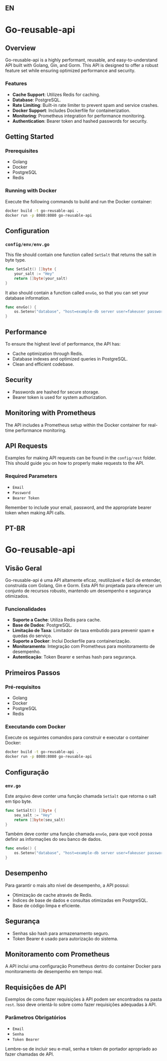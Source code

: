 ## EN
# Go-reusable-api

## Overview
Go-reusable-api is a highly performant, reusable, and easy-to-understand API built with Golang, Gin, and Gorm. This API is designed to offer a robust feature set while ensuring optimized performance and security.

### Features
- **Cache Support**: Utilizes Redis for caching.
- **Database**: PostgreSQL.
- **Rate Limiting**: Built-in rate limiter to prevent spam and service crashes.
- **Docker Support**: Includes Dockerfile for containerization.
- **Monitoring**: Prometheus integration for performance monitoring.
- **Authentication**: Bearer token and hashed passwords for security.

## Getting Started

### Prerequisites
- Golang
- Docker
- PostgreSQL
- Redis

### Running with Docker
Execute the following commands to build and run the Docker container:

```bash
docker build -t go-reusable-api .
docker run -p 8080:8080 go-reusable-api
```

## Configuration

### `config/env/env.go`
This file should contain one function called `SetSalt` that returns the salt in byte type.

```go
func SetSalt() []byte {
	your_salt := "Hey"
	return []byte(your_salt)
}
```

It also should contain a function called  `envGo`, so that you can set your database information.

```go 
func envGo() {
    os.Setenv("database", "host=example-db server user=fakeuser password=fakepassword dbname=fakedb port=1234 sslmode=require")
}

```

## Performance
To ensure the highest level of performance, the API has:
- Cache optimization through Redis.
- Database indexes and optimized queries in PostgreSQL.
- Clean and efficient codebase.

## Security
- Passwords are hashed for secure storage.
- Bearer token is used for system authorization.

## Monitoring with Prometheus
The API includes a Prometheus setup within the Docker container for real-time performance monitoring.

## API Requests

Examples for making API requests can be found in the `config/rest` folder. This should guide you on how to properly make requests to the API.

### Required Parameters
- `Email`
- `Password`
- `Bearer Token`

Remember to include your email, password, and the appropriate bearer token when making API calls.


## PT-BR

# Go-reusable-api

## Visão Geral
Go-reusable-api é uma API altamente eficaz, reutilizável e fácil de entender, construída com Golang, Gin e Gorm. Esta API foi projetada para oferecer um conjunto de recursos robusto, mantendo um desempenho e segurança otimizados.

### Funcionalidades
- **Suporte a Cache**: Utiliza Redis para cache.
- **Base de Dados**: PostgreSQL.
- **Limitação de Taxa**: Limitador de taxa embutido para prevenir spam e quedas do serviço.
- **Suporte a Docker**: Inclui Dockerfile para containerização.
- **Monitoramento**: Integração com Prometheus para monitoramento de desempenho.
- **Autenticação**: Token Bearer e senhas hash para segurança.

## Primeiros Passos

### Pré-requisitos
- Golang
- Docker
- PostgreSQL
- Redis

### Executando com Docker
Execute os seguintes comandos para construir e executar o container Docker:

```bash
docker build -t go-reusable-api .
docker run -p 8080:8080 go-reusable-api
```

## Configuração

### `env.go`
Este arquivo deve conter uma função chamada `SetSalt` que retorna o salt em tipo byte.

```go
func SetSalt() []byte {
    seu_salt := "Hey"
    return []byte(seu_salt)
}
```

Também deve conter uma função chamada `envGo`, para que você possa definir as informações do seu banco de dados.

```go 
func envGo() {
    os.Setenv("database", "host=example-db server user=fakeuser password=fakepassword dbname=fakedb port=1234 sslmode=require")
}
```

## Desempenho
Para garantir o mais alto nível de desempenho, a API possui:
- Otimização de cache através de Redis.
- Índices de base de dados e consultas otimizadas em PostgreSQL.
- Base de código limpa e eficiente.

## Segurança
- Senhas são hash para armazenamento seguro.
- Token Bearer é usado para autorização do sistema.

## Monitoramento com Prometheus
A API inclui uma configuração Prometheus dentro do container Docker para monitoramento de desempenho em tempo real.

## Requisições de API

Exemplos de como fazer requisições à API podem ser encontrados na pasta `rest`. Isso deve orientá-lo sobre como fazer requisições adequadas à API.

### Parâmetros Obrigatórios
- `Email`
- `Senha`
- `Token Bearer`

Lembre-se de incluir seu e-mail, senha e token de portador apropriado ao fazer chamadas de API.
